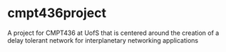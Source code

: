 # cmpt436project
A project for CMPT436 at UofS that is centered around the creation of a delay tolerant network for interplanetary networking applications
